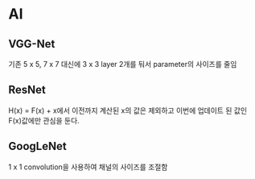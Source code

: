 # AI

## VGG-Net

기존 5 x 5, 7 x 7 대신에 3 x 3 layer 2개를 둬서 parameter의 사이즈를 줄임

## ResNet

H(x) = F(x) + x에서 이전까지 계산된 x의 값은 제외하고 이번에 업데이트 된 값인 F(x)값에만 관심을 둔다.

## GoogLeNet

1 x 1 convolution을 사용하여 채널의 사이즈를 조절함

